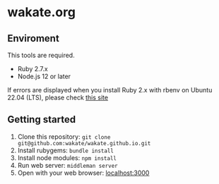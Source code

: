 # wakate.org

## Enviroment

This tools are required.

- Ruby 2.7.x
- Node.js 12 or later

If errors are displayed when you install Ruby 2.x with rbenv on Ubuntu 22.04 (LTS), please check [this site](https://github.com/rbenv/ruby-build/discussions/1940) 

## Getting started
1. Clone this repository: `git clone git@github.com:wakate/wakate.github.io.git`
2. Install rubygems: `bundle install`
3. Install node modules: `npm install`
4. Run web server: `middleman server`
5. Open with your web browser: [localhost:3000](http://localhost:3000)
